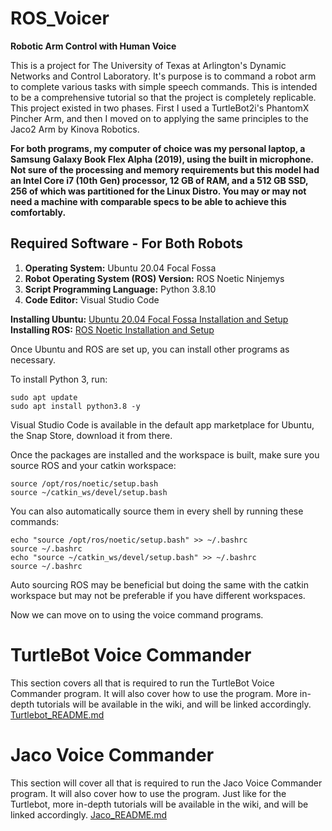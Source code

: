 # ROS_Voicer
**Robotic Arm Control with Human Voice**

This is a project for The University of Texas at Arlington's Dynamic Networks and Control Laboratory. It's purpose is to command a robot arm to complete various tasks with simple speech commands. This is intended to be a comprehensive tutorial so that the project is completely replicable. This project existed in two phases. First I used a TurtleBot2i's PhantomX Pincher Arm, and then I moved on to applying the same principles to the Jaco2 Arm by Kinova Robotics.

**For both programs, my computer of choice was my personal laptop, a Samsung Galaxy Book Flex Alpha (2019), using the built in microphone. Not sure of the processing and memory requirements but this model had an Intel Core i7 (10th Gen) processor, 12 GB of RAM, and a 512 GB SSD, 256 of which was partitioned for the Linux Distro. You may or may not need a machine with comparable specs to be able to achieve this comfortably.**

## Required Software - For Both Robots
1. **Operating System:** Ubuntu 20.04 Focal Fossa
2. **Robot Operating System (ROS) Version:** ROS Noetic Ninjemys
3. **Script Programming Language:** Python 3.8.10
4. **Code Editor:** Visual Studio Code

**Installing Ubuntu:** [Ubuntu 20.04 Focal Fossa Installation and Setup](https://github.com/UTADNCLab/ROS_Voicer/wiki/Ubuntu-20.04-Focal-Fossa-Installation-and-Setup)  
**Installing ROS:** [ROS Noetic Installation and Setup](https://github.com/UTADNCLab/ROS_Voicer/wiki/ROS-Noetic-Installation-and-Setup)

Once Ubuntu and ROS are set up, you can install other programs as necessary.

To install Python 3, run:

    sudo apt update
    sudo apt install python3.8 -y

Visual Studio Code is available in the default app marketplace for Ubuntu, the Snap Store, download it from there.

Once the packages are installed and the workspace is built, make sure you source ROS and your catkin workspace:

    source /opt/ros/noetic/setup.bash 
    source ~/catkin_ws/devel/setup.bash 
    
You can also automatically source them in every shell by running these commands:
    
    echo "source /opt/ros/noetic/setup.bash" >> ~/.bashrc
    source ~/.bashrc
    echo "source ~/catkin_ws/devel/setup.bash" >> ~/.bashrc
    source ~/.bashrc
    
Auto sourcing ROS may be beneficial but doing the same with the catkin workspace but may not be preferable if you have different workspaces.

Now we can move on to using the voice command programs.

# TurtleBot Voice Commander

This section covers all that is required to run the TurtleBot Voice Commander program. It will also cover how to use the program. More in-depth tutorials will be available in the wiki, and will be linked accordingly.
[Turtlebot_README.md](TurtleBot_Voice/Turtlebot_README.md)
# Jaco Voice Commander

This section will cover all that is required to run the Jaco Voice Commander program. It will also cover how to use the program. Just like for the Turtlebot, more in-depth tutorials will be available in the wiki, and will be linked accordingly.
[Jaco_README.md](Jaco_Voice/Jaco_README.md)
